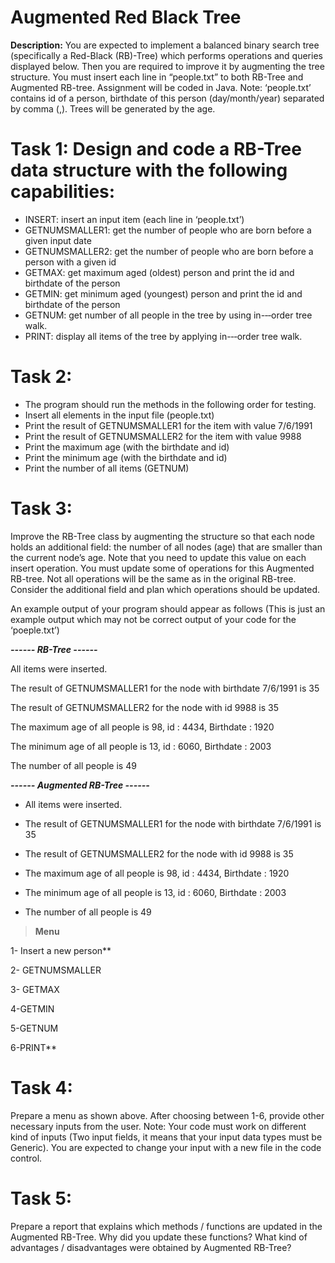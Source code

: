 # Augmented Red Black Tree



**Description:** You are expected to implement a balanced binary search tree (specifically a Red-Black (RB)-Tree) which performs operations and queries displayed below.
Then you are required to improve it by augmenting the tree structure. You must insert each line in “people.txt” to both RB-Tree and Augmented RB-tree. Assignment will be coded in Java. Note: ‘people.txt’ contains id of a person, birthdate of this person (day/month/year) separated by comma (,). Trees will be generated by the age.

# Task 1: Design and code a RB-Tree data structure with the following capabilities:
* INSERT: insert an input item (each line in ‘people.txt’)
* GETNUMSMALLER1: get the number of people who are born before a given input date
* GETNUMSMALLER2: get the number of people who are born before a person with a given id
* GETMAX: get maximum aged (oldest) person and print the id and birthdate of the person
* GETMIN: get minimum aged (youngest) person and print the id and birthdate of the person
* GETNUM: get number of all people in the tree by using in-­‐‐order tree walk.
* PRINT: display all items of the tree by applying in-­‐‐order tree walk.

# Task 2:
* The program should run the methods in the following order for testing.
* Insert all elements in the input file (people.txt)
* Print the result of GETNUMSMALLER1 for the item with value 7/6/1991
* Print the result of GETNUMSMALLER2 for the item with value 9988
* Print the maximum age (with the birthdate and id)
* Print the minimum age (with the birthdate and id)
* Print the number of all items (GETNUM)

# Task 3:
Improve the RB-Tree class by augmenting the structure so that each node holds an additional field: the number of all nodes (age) that are smaller than the current node’s age. Note that you need to update this value on each insert operation. You must update some of operations for this Augmented RB-tree. Not all operations will be the same as in the original RB-tree. Consider the additional field and plan which operations should be updated.

An example output of your program should appear as follows (This is just an example output which may not be correct output of your code for the ‘poeple.txt’)

***------ RB-Tree ------***

All items were inserted.

The result of GETNUMSMALLER1 for the node with birthdate 7/6/1991 is 35

The result of GETNUMSMALLER2 for the node with id 9988 is 35

The maximum age of all people is 98, id : 4434, Birthdate : 1920

The minimum age of all people is 13, id : 6060, Birthdate : 2003

The number of all people is 49

***------ Augmented RB-Tree ------***

* All items were inserted.

* The result of GETNUMSMALLER1 for the node with birthdate 7/6/1991 is 35

* The result of GETNUMSMALLER2 for the node with id 9988 is 35

* The maximum age of all people is 98, id : 4434, Birthdate : 1920

* The minimum age of all people is 13, id : 6060, Birthdate : 2003

* The number of all people is 49

>**Menu**

1- Insert a new person**

2- GETNUMSMALLER

3- GETMAX

4-GETMIN

5-GETNUM

6-PRINT**

# **Task 4:** 
Prepare a menu as shown above. After choosing between 1-6, provide other necessary inputs from the user. Note: Your code must work on different kind of inputs (Two input fields, it means that your input data types must be Generic). You are expected to change your input with a new file in the code control.

# **Task 5:**
Prepare a report that explains which methods / functions are updated in the Augmented RB-Tree. Why did you update these functions? What kind of advantages / disadvantages were obtained by Augmented RB-Tree?
